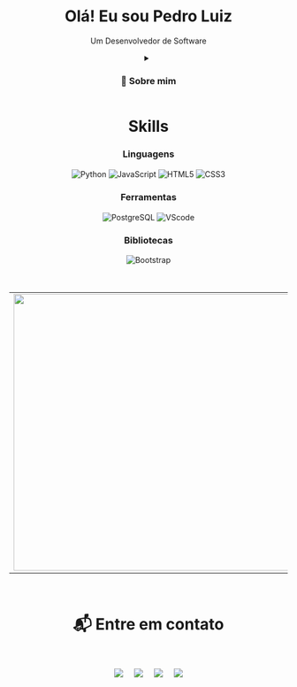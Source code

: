 <div align="center">
<h1> Olá! Eu sou Pedro Luiz</h1>
<p>Um Desenvolvedor de Software</p>

<details align="center">
  <summary><h3>💬 Sobre mim</h3></summary>
  <br>
  - 🎓 Estudante de Análise e Desenvolvimento de Sistemas (ADS) na Faculdade de Ciências Humanas ESUDA. <br>
  - 🧑🏽‍💻 Desenvolvedor de Software em formação com conhecimento em HTML, CSS, Python, JavaScript e PostgreSQL. <br>
  - 🌐 Busco uma oportunidade no mercado para aplicar o meu aprendizado e conseguir expandir meus conhecimentos. <br>
  - 💻 Gosto de tecnologia, games e aprender novas coisas. <br>
  - 🌎 Recife, Brasil
</details>

<h1 align="center">Skills</h1>
<h3>Linguagens</h3>
<img align="center" alt="Python" src="https://img.shields.io/badge/Python-14354C?style=for-the-badge&logo=python&logoColor=white"/>
<img align="center" alt="JavaScript" src="https://img.shields.io/badge/javascript-%23323330.svg?style=for-the-badge&logo=javascript&logoColor=%23F7DF1E"/>
<img align="center" alt="HTML5" src="https://img.shields.io/badge/html5-%23E34F26.svg?style=for-the-badge&logo=html5&logoColor=white"/>
<img align="center" alt="CSS3" src="https://img.shields.io/badge/CSS-663399.svg?style=for-the-badge&logo=CSS&logoColor=white"/>
<br>

<h3>Ferramentas</h3>
 <img align="center" alt="PostgreSQL" src="https://img.shields.io/badge/PostgreSQL-4169E1?style=for-the-badge&logo=postgresql&logoColor=white" />
 <img align="center" alt="VScode" src="https://img.shields.io/badge/VSCode-007ACC?style=for-the-badge&logo=visualstudiocode&logoColor=white"/>
<br>

<h3>Bibliotecas</h3>
 <img align="center" alt="Bootstrap" src="https://img.shields.io/badge/bootstrap-%238511FA.svg?style=for-the-badge&logo=bootstrap&logoColor=white"/>
<br><br>
<br>

<table>
    <tr>
      <td>
        <a href="#">
          <img align="center" src="https://github-readme-stats.vercel.app/api?username=PedroLuiz02&show_icons=true&theme=radical" width="500"/>
        </a>
      </td>
      <td>
        <a href="https://github.com/anuraghazra/convoychat">
          <img align="center" src="https://github-readme-stats.vercel.app/api/top-langs?username=PedroLuiz02&layout=compact&langs_count=8&theme=radical" width="450"/>
        </a>
      </td>
    </tr>
</table><br>

<h1 align="center">📬 Entre em contato</h1>
<br>
</a><p align="center"><a>
</a><a href="https://www.linkedin.com/in/pedroluiz02/" target="blank"><img align="center" src="https://img.shields.io/badge/linkedin-%230077B5.svg?style=for-the-badge&logo=linkedin&logoColor=white"></a> &nbsp;&nbsp;&nbsp;  <a href="mailto:pedroluiz0034@gmail.com" target="blank"><img align="center" src="https://img.shields.io/badge/Gmail-D14836?style=for-the-badge&logo=gmail&logoColor=white"></a> &nbsp;&nbsp;&nbsp;  <a href="https://www.github.com/PedroLuiz02" target="blank"><img align="center" src="https://img.shields.io/badge/github-%23121011.svg?style=for-the-badge&logo=github&logoColor=white"></a> &nbsp;&nbsp;&nbsp;  <a href="https://www.instagram.com/pedrolwz_/" target="blank"><img align="center" src="https://img.shields.io/badge/Instagram-%23E4405F.svg?style=for-the-badge&logo=Instagram&logoColor=white"></a>
</p>
